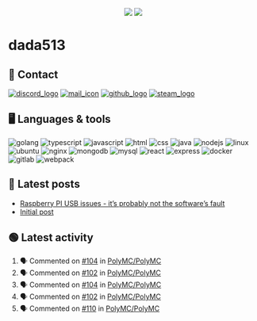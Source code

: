 <p align="center">
  <img src="https://github-readme-stats.vercel.app/api?username=dada513&show_icons=true&count_private=true&include_all_commits=true&hide_border=true"/>
  <img src="https://github-readme-stats.vercel.app/api/top-langs/?username=dada513&layout=compact&count_private=true&include_all_commits=true&hide_border=true&langs_count=10"/>
</p>

# dada513

## 📨 Contact

[![discord_logo](https://icongr.am/material/discord.svg)](./discord.md)
[![mail_icon](https://icongr.am/material/email.svg)](mailto:dada513@protonmail.com)
[![github_logo](https://icongr.am/material/github.svg)](https://github.com/dada513)
[![steam_logo](https://icongr.am/material/steam.svg)](http://steamcommunity.com/profiles/76561198966378927)

## 🖥️ Languages & tools

![golang](https://icongr.am/devicon/go-original.svg)
![typescript](https://icongr.am/devicon/typescript-original.svg)
![javascript](https://icongr.am/devicon/javascript-original.svg)
![html](https://icongr.am/devicon/html5-original.svg)
![css](https://icongr.am/devicon/css3-original.svg)
![java](https://icongr.am/devicon/java-original.svg)
![nodejs](https://icongr.am/devicon/nodejs-original.svg)
![linux](https://icongr.am/devicon/linux-original.svg)
![ubuntu](https://icongr.am/devicon/ubuntu-plain.svg)
![nginx](https://icongr.am/devicon/nginx-original.svg)
![mongodb](https://icongr.am/devicon/mongodb-original-wordmark.svg)
![mysql](https://icongr.am/devicon/mysql-original-wordmark.svg)
![react](https://icongr.am/devicon/react-original.svg)
![express](https://icongr.am/devicon/express-original-wordmark.svg)
![docker](https://icongr.am/devicon/docker-original.svg)
![gitlab](https://icongr.am/devicon/gitlab-original.svg)
![webpack](https://icongr.am/devicon/webpack-original.svg)

## 📘 Latest posts

<!-- BLOG-POST-LIST:START -->
- [Raspberry PI USB issues - it’s probably not the software’s fault](https://d513.space/raspberry/2021/12/09/raspberry-pi-power-fix.html)
- [Initial post](https://d513.space/2021/12/08/init.html)
<!-- BLOG-POST-LIST:END -->

## 🟢 Latest activity

<!--START_SECTION:activity-->

1. 🗣 Commented on [#104](https://github.com/PolyMC/PolyMC/issues/104) in [PolyMC/PolyMC](https://github.com/PolyMC/PolyMC)
2. 🗣 Commented on [#102](https://github.com/PolyMC/PolyMC/issues/102) in [PolyMC/PolyMC](https://github.com/PolyMC/PolyMC)
3. 🗣 Commented on [#104](https://github.com/PolyMC/PolyMC/issues/104) in [PolyMC/PolyMC](https://github.com/PolyMC/PolyMC)
4. 🗣 Commented on [#102](https://github.com/PolyMC/PolyMC/issues/102) in [PolyMC/PolyMC](https://github.com/PolyMC/PolyMC)
5. 🗣 Commented on [#110](https://github.com/PolyMC/PolyMC/issues/110) in [PolyMC/PolyMC](https://github.com/PolyMC/PolyMC)
<!--END_SECTION:activity-->
